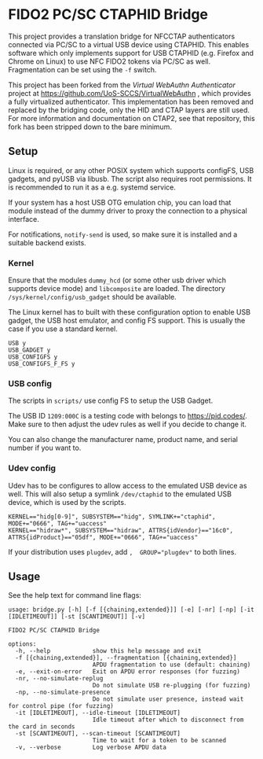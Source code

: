 # FIDO2 PC/SC CTAPHID Bridge

This project provides a translation bridge for NFCCTAP authenticators connected via PC/SC to a virtual USB device using CTAPHID. This enables software which only implements support for USB CTAPHID (e.g. Firefox and Chrome on Linux) to use NFC FIDO2 tokens via PC/SC as well. Fragmentation can be set using the `-f` switch.

This project has been forked from the *Virtual WebAuthn Authenticator* project at https://github.com/UoS-SCCS/VirtualWebAuthn , which provides a fully virtualized authenticator. This implementation has been removed and replaced by the bridging code, only the HID and CTAP layers are still used. For more information and documentation on CTAP2, see that repository, this fork has been stripped down to the bare minimum.

## Setup

Linux is required, or any other POSIX system which supports configFS, USB gadgets, and pyUSB via libusb. The script also requires root permissions. It is recommended to run it as a e.g. systemd service.

If your system has a host USB OTG emulation chip, you can load that module instead of the dummy driver to proxy the connection to a physical interface.

For notifications, `notify-send` is used, so make sure it is installed and a suitable backend exists.

### Kernel

Ensure that the modules `dummy_hcd` (or some other usb driver which supports device mode) and `libcomposite` are loaded. The directory `/sys/kernel/config/usb_gadget` should be available.

The Linux kernel has to built with these configuration option to enable USB gadget, the USB host emulator, and config FS support. This is usually the case if you use a standard kernel.

```
USB y
USB_GADGET y
USB_CONFIGFS y
USB_CONFIGFS_F_FS y
```

### USB config

The scripts in `scripts/` use config FS to setup the USB Gadget. 

The USB ID `1209:000C` is a testing code with belongs to https://pid.codes/. Make sure to then adjust the udev rules as well if you decide to change it.

You can also change the manufacturer name, product name, and serial number if you want to.
### Udev config

Udev has to be configures to allow access to the emulated USB device as well. This will also setup a symlink `/dev/ctaphid` to the emulated USB device, which is used by the scripts.

```
KERNEL=="hidg[0-9]", SUBSYSTEM=="hidg", SYMLINK+="ctaphid", MODE+="0666", TAG+="uaccess"
KERNEL=="hidraw*", SUBSYSTEM=="hidraw", ATTRS{idVendor}=="16c0", ATTRS{idProduct}=="05df", MODE+="0666", TAG+="uaccess"
```

If your distribution uses `plugdev`, add `,  GROUP="plugdev"` to both lines.

## Usage

See the help text for command line flags:

```
usage: bridge.py [-h] [-f [{chaining,extended}]] [-e] [-nr] [-np] [-it [IDLETIMEOUT]] [-st [SCANTIMEOUT]] [-v]

FIDO2 PC/SC CTAPHID Bridge

options:
  -h, --help            show this help message and exit
  -f [{chaining,extended}], --fragmentation [{chaining,extended}]
                        APDU fragmentation to use (default: chaining)
  -e, --exit-on-error   Exit on APDU error responses (for fuzzing)
  -nr, --no-simulate-replug
                        Do not simulate USB re-plugging (for fuzzing)
  -np, --no-simulate-presence
                        Do not simulate user presence, instead wait for control pipe (for fuzzing)
  -it [IDLETIMEOUT], --idle-timeout [IDLETIMEOUT]
                        Idle timeout after which to disconnect from the card in seconds
  -st [SCANTIMEOUT], --scan-timeout [SCANTIMEOUT]
                        Time to wait for a token to be scanned
  -v, --verbose         Log verbose APDU data
```
